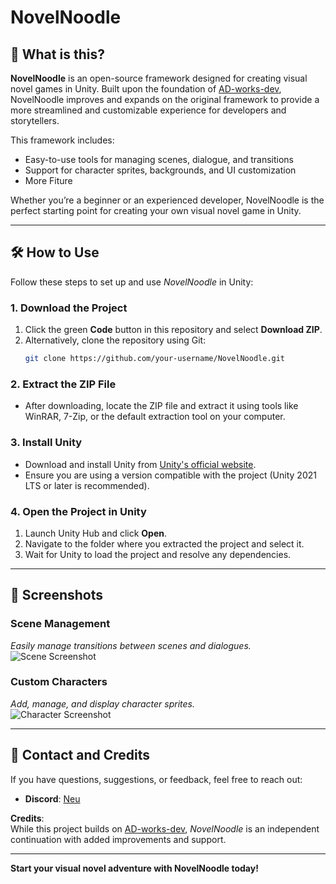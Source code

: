 # NovelNoodle

## 📖 What is this?

**NovelNoodle** is an open-source framework designed for creating visual novel games in Unity. Built upon the foundation of [AD-works-dev](https://github.com/AD-works-dev/Visual-Novel-Tutorial), NovelNoodle improves and expands on the original framework to provide a more streamlined and customizable experience for developers and storytellers.  

This framework includes:  
- Easy-to-use tools for managing scenes, dialogue, and transitions  
- Support for character sprites, backgrounds, and UI customization  
- More Fiture 

Whether you’re a beginner or an experienced developer, NovelNoodle is the perfect starting point for creating your own visual novel game in Unity.  

---

## 🛠️ How to Use

Follow these steps to set up and use *NovelNoodle* in Unity:

### 1. **Download the Project**
1. Click the green **Code** button in this repository and select **Download ZIP**.  
2. Alternatively, clone the repository using Git:  
   ```bash
   git clone https://github.com/your-username/NovelNoodle.git
   ```

### 2. **Extract the ZIP File**
- After downloading, locate the ZIP file and extract it using tools like WinRAR, 7-Zip, or the default extraction tool on your computer.

### 3. **Install Unity**
- Download and install Unity from [Unity's official website](https://unity.com/).  
- Ensure you are using a version compatible with the project (Unity 2021 LTS or later is recommended).  

### 4. **Open the Project in Unity**
1. Launch Unity Hub and click **Open**.  
2. Navigate to the folder where you extracted the project and select it.  
3. Wait for Unity to load the project and resolve any dependencies.  

---

## 📸 Screenshots

### Scene Management  
*Easily manage transitions between scenes and dialogues.*  
![Scene Screenshot](path/to/scene-screenshot.png)

### Custom Characters  
*Add, manage, and display character sprites.*  
![Character Screenshot](path/to/character-screenshot.png)

---

## 🤝 Contact and Credits

If you have questions, suggestions, or feedback, feel free to reach out:  
- **Discord**: [Neu](https://discord.gg/qjxEGR4H)

**Credits**:  
While this project builds on [AD-works-dev](https://github.com/AD-works-dev/Visual-Novel-Tutorial), *NovelNoodle* is an independent continuation with added improvements and support.  

---

**Start your visual novel adventure with NovelNoodle today!**

